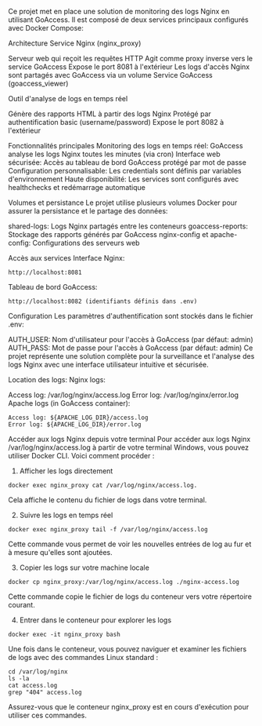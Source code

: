 Ce projet met en place une solution de monitoring des logs Nginx en utilisant GoAccess. Il est composé de deux services principaux configurés avec Docker Compose:

Architecture
Service Nginx (nginx_proxy)

Serveur web qui reçoit les requêtes HTTP
Agit comme proxy inverse vers le service GoAccess
Expose le port 8081 à l'extérieur
Les logs d'accès Nginx sont partagés avec GoAccess via un volume
Service GoAccess (goaccess_viewer)

Outil d'analyse de logs en temps réel

Génère des rapports HTML à partir des logs Nginx
Protégé par authentification basic (username/password)
Expose le port 8082 à l'extérieur

Fonctionnalités principales
Monitoring des logs en temps réel: GoAccess analyse les logs Nginx toutes les minutes (via cron)
Interface web sécurisée: Accès au tableau de bord GoAccess protégé par mot de passe
Configuration personnalisable: Les credentials sont définis par variables d'environnement
Haute disponibilité: Les services sont configurés avec healthchecks et redémarrage automatique

Volumes et persistance
Le projet utilise plusieurs volumes Docker pour assurer la persistance et le partage des données:

shared-logs: Logs Nginx partagés entre les conteneurs
goaccess-reports: Stockage des rapports générés par GoAccess
nginx-config et apache-config: Configurations des serveurs web

Accès aux services
Interface Nginx: 
```
http://localhost:8081
```
Tableau de bord GoAccess: 
```
http://localhost:8082 (identifiants définis dans .env)
```
Configuration
Les paramètres d'authentification sont stockés dans le fichier .env:

AUTH_USER: Nom d'utilisateur pour l'accès à GoAccess (par défaut: admin)
AUTH_PASS: Mot de passe pour l'accès à GoAccess (par défaut: admin)
Ce projet représente une solution complète pour la surveillance et l'analyse des logs Nginx avec une interface utilisateur intuitive et sécurisée.

Location des logs:
Nginx logs:

Access log: /var/log/nginx/access.log
Error log: /var/log/nginx/error.log
Apache logs (in GoAccess container):

```
Access log: ${APACHE_LOG_DIR}/access.log
Error log: ${APACHE_LOG_DIR}/error.log
```

Accéder aux logs Nginx depuis votre terminal
Pour accéder aux logs Nginx /var/log/nginx/access.log à partir de votre terminal Windows, vous pouvez utiliser Docker CLI. Voici comment procéder :

1. Afficher les logs directement

```
docker exec nginx_proxy cat /var/log/nginx/access.log.
```
Cela affiche le contenu du fichier de logs dans votre terminal.

2. Suivre les logs en temps réel

```
docker exec nginx_proxy tail -f /var/log/nginx/access.log
```
Cette commande vous permet de voir les nouvelles entrées de log au fur et à mesure qu'elles sont ajoutées.

3. Copier les logs sur votre machine locale
```
docker cp nginx_proxy:/var/log/nginx/access.log ./nginx-access.log
```

Cette commande copie le fichier de logs du conteneur vers votre répertoire courant.

4. Entrer dans le conteneur pour explorer les logs
```
docker exec -it nginx_proxy bash

```
Une fois dans le conteneur, vous pouvez naviguer et examiner les fichiers de logs avec des commandes Linux standard :

```
cd /var/log/nginx
ls -la
cat access.log
grep "404" access.log
```
Assurez-vous que le conteneur nginx_proxy est en cours d'exécution pour utiliser ces commandes.
